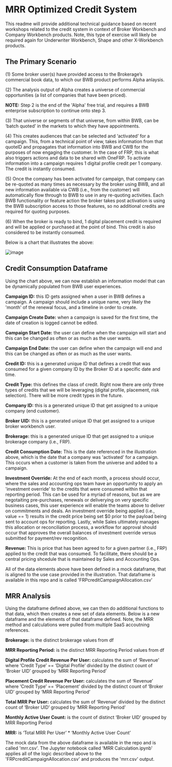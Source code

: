 
# MRR Optimized Credit System

This readme will provide additional technical guidance based on recent workshops related to the credit system in context of Broker Workbench and Company Workbench products.  Note, this type of exercise will likely be required again for Underwriter Workbench, Shape and other X-Workbench products. 



## The Primary Scenario

(1) Some broker user(s) have provided access to the Brokerage’s commercial book data, to which our BWB product performs Alpha anlaysis. 

(2) The analysis output of Alpha creates a universe of commercial opportunities (a list of companies that have been priced).

**NOTE:** Step 2 is the end of the 'Alpha' free trial, and requires a BWB enterprise subscription to continue onto step 3. 

(3) That universe or segments of that universe, from within BWB, can be ‘batch quoted’ in the markets to which they have appointments.

(4) This creates audiences that can be selected and ‘activated’ for a campaign. This, from a technical point of view, takes information from that quoteID and propagates that information into BWB and CWB for the purposes of now engaging the customer.  In the case of FRP, this is what also triggers actions and data to be shared with OneFRP.  To activate information into a campaign requires 1 digital profile credit per 1 company.  The credit is instantly consumed.  

(5) Once the company has been activated for campaign, that company can be re-quoted as many times as necessary by the broker using BWB, and all new information available via CWB (i.e., from the customer) will automatically flow through to BWB to use in any re-quoting activities.  Each BWB functionality or feature action the broker takes post activation is using the BWB subscription access to those features, so no additional credits are required for quoting purposes.  

(6) When the broker is ready to bind, 1 digital placement credit is required and will be applied or purchased at the point of bind.  This credit is also considered to be instantly consumed.



Below is a chart that illustrates the above:

![image](https://github.com/user-attachments/assets/63343250-c172-4955-9f0b-c37f2cd80277)


## Credit Consumption Dataframe

Using the chart above, we can now establish an information model that can be dynamically populated from BWB user experiences. 

**Campaign ID:** this ID gets assigned when a user in BWB defines a campaign.  A campaign should include a unique name, very likely the 'month' of the renewal focus, and a timeline in order to create.  

**Campaign Create Date:** when a campaign is saved for the first time, the date of creation is logged cannot be edited.  

**Campaign Start Date:** the user can define when the campaign will start and this can be changed as often or as much as the user wants.

**Campaign End Date:** the user can define when the campaign will end and this can be changed as often or as much as the user wants.

**Credit ID:** this is a generated unique ID that defines a credit that was consumed for a given company ID by the Broker ID at a specific date and time. 

**Credit Type:** this defines the class of credit.  Right now there are only three types of credits that we will be leveraging (digital profile, placement, risk selection).  There will be more credit types in the future. 

**Company ID:** this is a generated unique ID that get assigned to a unique company (end customer). 

**Broker UID:** this is a generated unique ID that get assigned to a unique broker workbench user. 

**Brokerage:** this is a generated unique ID that get assigned to a unique brokerage company (i.e., FRP). 

**Credit Consumption Date:** This is the date referenced in the illustration above, which is the date that a company was 'activated' for a campaign.  This occurs when a customer is taken from the universe and added to a campaign. 

**Investment Override:** At the end of each month, a process should occur, where the sales and accounting ops team have an opportunity to apply an 'investment override' to the credits that were consumed within that reporting period.  This can be used for a myriad of reasons, but as we are negotaiting pre-purchases, renewals or deliverying on very specific business cases, this user experience will enable the teams above to deliver on commitments and deals. An investment override being applied (i.e., value == 1) results in the credit price being set $0 prior to the payload being sent to account ops for reporting.  Lastly, while Sales ultimately manages this allocation or reconciliation process, a workflow for approval should occur that approves the overall balances of investment override versus submitted for payment/rev recognition. 

**Revenue:** This is price that has been agreed to for a given partner (i.e., FRP) applied to the credit that was consumed.  To facilitate, there should be a central pricing shcedule that is maintained by Sales and Accounting Ops. 

All of the data elements above have been defined in a mock dataframe, that is aligned to the use case provided in the illustration.  That dataframe is available in this repo and is called 'FRPcreditCampaignAllocation.csv'


## MRR Analysis ##

Using the dataframe defined above, we can then do additional functions to that data, which then creates a new set of data elements.  Below is a new dataframe and the elements of that dataframe defined.  Note, the MRR method and calculations were pulled from multiple SaaS accoutning references.

**Brokerage:** is the distinct brokerage values from df

**MRR Reporting Period:** is the distinct MRR Reporting Period values from df

**Digital Profile Credit Revenue Per User:** calculates the sum of ‘Revenue’  where ‘Credit Type’ == ‘Digital Profile’ divided by the distinct count of ‘Broker UID’ grouped by ‘MRR Reporting Period’

**Placement Credit Revenue Per User:** calculates the sum of ‘Revenue’  where ‘Credit Type’ == ‘Placement’ divided by the distinct count of ‘Broker UID’ grouped by ‘MRR Reporting Period’

**Total MRR Per User:** calculates the sum of ‘Revenue’  divided by the distinct count of ‘Broker UID’ grouped by ‘MRR Reporting Period’

**Monthly Active User Count:** is the count of distinct ‘Broker UID’ grouped by MRR Reporting Period

**MRR:** is ‘Total MRR Per User’ * ‘Monthly Active User Count’

The mock data from the above dataframe is available in the repo and is called 'mrr.csv'.  The Jupyter notebook called 'MRR Calculation.ipynb' applies all of the logic described above to the 'FRPcreditCampaignAllocation.csv' and produces the 'mrr.csv' output. 



